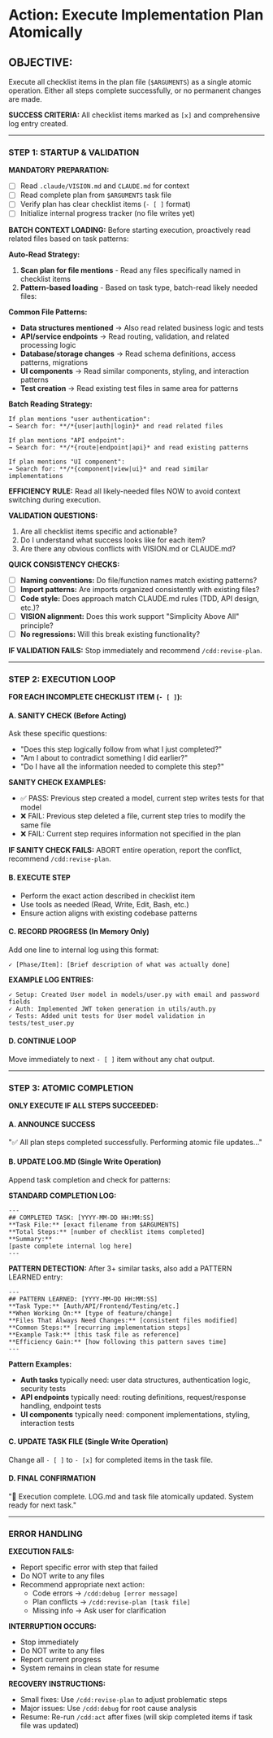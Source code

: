 # Action: Execute Implementation Plan Atomically

## OBJECTIVE:

Execute all checklist items in the plan file (`$ARGUMENTS`) as a single atomic operation. Either all steps complete successfully, or no permanent changes are made.

**SUCCESS CRITERIA:** All checklist items marked as `[x]` and comprehensive log entry created.

---

### STEP 1: STARTUP & VALIDATION

**MANDATORY PREPARATION:**
- [ ] Read `.claude/VISION.md` and `CLAUDE.md` for context
- [ ] Read complete plan from `$ARGUMENTS` task file  
- [ ] Verify plan has clear checklist items (`- [ ]` format)
- [ ] Initialize internal progress tracker (no file writes yet)

**BATCH CONTEXT LOADING:**
Before starting execution, proactively read related files based on task patterns:

**Auto-Read Strategy:**
1. **Scan plan for file mentions** - Read any files specifically named in checklist items
2. **Pattern-based loading** - Based on task type, batch-read likely needed files:

**Common File Patterns:**
- **Data structures mentioned** → Also read related business logic and tests
- **API/service endpoints** → Read routing, validation, and related processing logic
- **Database/storage changes** → Read schema definitions, access patterns, migrations
- **UI components** → Read similar components, styling, and interaction patterns
- **Test creation** → Read existing test files in same area for patterns

**Batch Reading Strategy:**
```
If plan mentions "user authentication":
→ Search for: **/*{user|auth|login}* and read related files

If plan mentions "API endpoint":  
→ Search for: **/*{route|endpoint|api}* and read existing patterns

If plan mentions "UI component":
→ Search for: **/*{component|view|ui}* and read similar implementations
```

**EFFICIENCY RULE:** Read all likely-needed files NOW to avoid context switching during execution.

**VALIDATION QUESTIONS:**
1. Are all checklist items specific and actionable?
2. Do I understand what success looks like for each item?
3. Are there any obvious conflicts with VISION.md or CLAUDE.md?

**QUICK CONSISTENCY CHECKS:**
- [ ] **Naming conventions:** Do file/function names match existing patterns?
- [ ] **Import patterns:** Are imports organized consistently with existing files?
- [ ] **Code style:** Does approach match CLAUDE.md rules (TDD, API design, etc.)?
- [ ] **VISION alignment:** Does this work support "Simplicity Above All" principle?
- [ ] **No regressions:** Will this break existing functionality?

**IF VALIDATION FAILS:** Stop immediately and recommend `/cdd:revise-plan`.

---

### STEP 2: EXECUTION LOOP

**FOR EACH INCOMPLETE CHECKLIST ITEM (`- [ ]`):**

#### A. SANITY CHECK (Before Acting)
Ask these specific questions:
- "Does this step logically follow from what I just completed?"
- "Am I about to contradict something I did earlier?"
- "Do I have all the information needed to complete this step?"

**SANITY CHECK EXAMPLES:**
- ✅ PASS: Previous step created a model, current step writes tests for that model
- ❌ FAIL: Previous step deleted a file, current step tries to modify the same file
- ❌ FAIL: Current step requires information not specified in the plan

**IF SANITY CHECK FAILS:** ABORT entire operation, report the conflict, recommend `/cdd:revise-plan`.

#### B. EXECUTE STEP
- Perform the exact action described in checklist item
- Use tools as needed (Read, Write, Edit, Bash, etc.)
- Ensure action aligns with existing codebase patterns

#### C. RECORD PROGRESS (In Memory Only)
Add one line to internal log using this format:
```
✓ [Phase/Item]: [Brief description of what was actually done]
```

**EXAMPLE LOG ENTRIES:**
```
✓ Setup: Created User model in models/user.py with email and password fields
✓ Auth: Implemented JWT token generation in utils/auth.py  
✓ Tests: Added unit tests for User model validation in tests/test_user.py
```

#### D. CONTINUE LOOP
Move immediately to next `- [ ]` item without any chat output.

---

### STEP 3: ATOMIC COMPLETION

**ONLY EXECUTE IF ALL STEPS SUCCEEDED:**

#### A. ANNOUNCE SUCCESS
"✅ All plan steps completed successfully. Performing atomic file updates..."

#### B. UPDATE LOG.MD (Single Write Operation)
Append task completion and check for patterns:

**STANDARD COMPLETION LOG:**
```
---
## COMPLETED TASK: [YYYY-MM-DD HH:MM:SS]
**Task File:** [exact filename from $ARGUMENTS]
**Total Steps:** [number of checklist items completed]
**Summary:**
[paste complete internal log here]
---
```

**PATTERN DETECTION:**
After 3+ similar tasks, also add a PATTERN LEARNED entry:
```
---
## PATTERN LEARNED: [YYYY-MM-DD HH:MM:SS]
**Task Type:** [Auth/API/Frontend/Testing/etc.]
**When Working On:** [type of feature/change]
**Files That Always Need Changes:** [consistent files modified]
**Common Steps:** [recurring implementation steps]
**Example Task:** [this task file as reference]
**Efficiency Gain:** [how following this pattern saves time]
---
```

**Pattern Examples:**
- **Auth tasks** typically need: user data structures, authentication logic, security tests
- **API endpoints** typically need: routing definitions, request/response handling, endpoint tests
- **UI components** typically need: component implementations, styling, interaction tests

#### C. UPDATE TASK FILE (Single Write Operation)  
Change all `- [ ]` to `- [x]` for completed items in the task file.

#### D. FINAL CONFIRMATION
"🎯 Execution complete. LOG.md and task file atomically updated. System ready for next task."

---

### ERROR HANDLING

**EXECUTION FAILS:** 
- Report specific error with step that failed
- Do NOT write to any files
- Recommend appropriate next action:
  - Code errors → `/cdd:debug [error message]`
  - Plan conflicts → `/cdd:revise-plan [task file]`
  - Missing info → Ask user for clarification

**INTERRUPTION OCCURS:**
- Stop immediately  
- Do NOT write to any files
- Report current progress
- System remains in clean state for resume

**RECOVERY INSTRUCTIONS:**
- Small fixes: Use `/cdd:revise-plan` to adjust problematic steps
- Major issues: Use `/cdd:debug` for root cause analysis
- Resume: Re-run `/cdd:act` after fixes (will skip completed items if task file was updated)